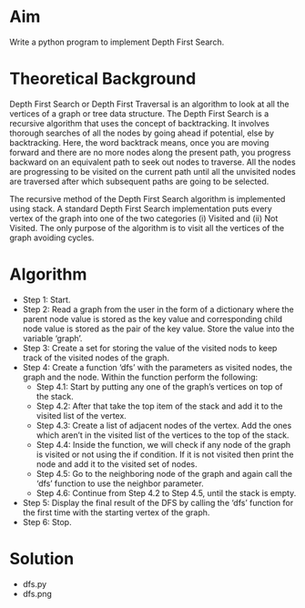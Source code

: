 # Aim
Write a python program to implement Depth First Search.

# Theoretical Background
Depth First Search or Depth First Traversal is an algorithm to look at all the vertices of a graph or tree data structure. The Depth First Search is a recursive algorithm that uses the concept of backtracking. It involves thorough
searches of all the nodes by going ahead if potential, else by backtracking. Here, the word backtrack means, once you are moving forward and there are no more nodes along the present path, you progress backward on an
equivalent path to seek out nodes to traverse. All the nodes are progressing to be visited on the current path until all the unvisited nodes are traversed after which subsequent paths are going to be selected.

The recursive method of the Depth First Search algorithm is implemented using stack. A standard Depth First Search implementation puts every vertex of the graph into one of the two categories (i) Visited and (ii) Not
Visited. The only purpose of the algorithm is to visit all the vertices of the graph avoiding cycles.

# Algorithm
- Step 1: Start.
- Step 2: Read a graph from the user in the form of a dictionary where the parent node value is stored as the key value and corresponding child node value is stored as the pair of the key value. Store the value into the variable
‘graph’.
- Step 3: Create a set for storing the value of the visited nods to keep track of the visited nodes of the graph.
- Step 4: Create a function ‘dfs’ with the parameters as visited nodes, the graph and the node. Within the function perform the following:
  - Step 4.1: Start by putting any one of the graph’s vertices on top of the stack.
  - Step 4.2: After that take the top item of the stack and add it to the visited list of the vertex.
  - Step 4.3: Create a list of adjacent nodes of the vertex. Add the ones which aren’t in the visited list of the vertices to the top of the stack.
  - Step 4.4: Inside the function, we will check if any node of the graph is visited or not using the if condition. If it is not visited then print the node and add it to the visited set of nodes.
  - Step 4.5: Go to the neighboring node of the graph and again call the ‘dfs’ function to use the neighbor parameter.
  - Step 4.6: Continue from Step 4.2 to Step 4.5, until the stack is empty.
- Step 5: Display the final result of the DFS by calling the ‘dfs’ function for the first time with the starting vertex of the graph.
- Step 6: Stop.

# Solution
- dfs.py
- dfs.png
